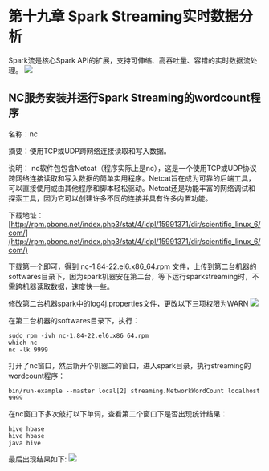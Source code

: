 # 第十九章 Spark Streaming实时数据分析
Spark流是核心Spark API的扩展，支持可伸缩、高吞吐量、容错的实时数据流处理。
![](https://img-blog.csdnimg.cn/20200520153752102.png?x-oss-process=image/watermark,type_ZmFuZ3poZW5naGVpdGk,shadow_10,text_aHR0cHM6Ly9ibG9nLmNzZG4ubmV0L3dlaXhpbl80NDQwODY5MA==,size_16,color_FFFFFF,t_70)
## NC服务安装并运行Spark Streaming的wordcount程序
名称：nc

摘要：使用TCP或UDP跨网络连接读取和写入数据。

说明：
nc软件包包含Netcat（程序实际上是nc），这是一个使用TCP或UDP协议跨网络连接读取和写入数据的简单实用程序。Netcat旨在成为可靠的后端工具，可以直接使用或由其他程序和脚本轻松驱动。Netcat还是功能丰富的网络调试和探索工具，因为它可以创建许多不同的连接并具有许多内置功能。

下载地址：[http://rpm.pbone.net/index.php3/stat/4/idpl/15991371/dir/scientific_linux_6/com/](http://rpm.pbone.net/index.php3/stat/4/idpl/15991371/dir/scientific_linux_6/com/)

下载第一个即可，得到 nc-1.84-22.el6.x86_64.rpm 文件，上传到第二台机器的softwares目录下，因为spark机器安在第二台，等下运行sparkstreaming时，不需跨机器读取数据，速度快一些。

修改第二台机器spark中的log4j.properties文件，更改以下三项权限为WARN
![](https://img-blog.csdnimg.cn/20200520154604211.png?x-oss-process=image/watermark,type_ZmFuZ3poZW5naGVpdGk,shadow_10,text_aHR0cHM6Ly9ibG9nLmNzZG4ubmV0L3dlaXhpbl80NDQwODY5MA==,size_16,color_FFFFFF,t_70)

在第二台机器的softwares目录下，执行：

    sudo rpm -ivh nc-1.84-22.el6.x86_64.rpm
	which nc 
	nc -lk 9999
打开了nc窗口，然后新开个机器二的窗口，进入spark目录，执行streaming的wordcount程序：

	bin/run-example --master local[2] streaming.NetworkWordCount localhost 9999
在nc窗口下多次敲打以下单词，查看第二个窗口下是否出现统计结果：

	hive hbase
	hive hbase
	java hive

最后出现结果如下:
![](https://img-blog.csdnimg.cn/20200520154902158.png?x-oss-process=image/watermark,type_ZmFuZ3poZW5naGVpdGk,shadow_10,text_aHR0cHM6Ly9ibG9nLmNzZG4ubmV0L3dlaXhpbl80NDQwODY5MA==,size_16,color_FFFFFF,t_70)